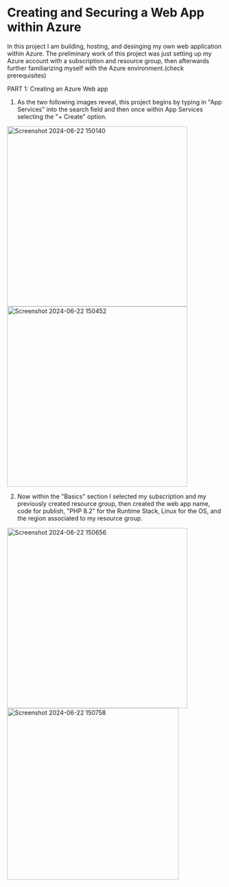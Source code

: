 # Creating and Securing a Web App within Azure
In this project I am building, hosting, and desinging my own web application within Azure. The preliminary work of this project was just setting up my Azure account with a subscription and resource group, then afterwards further familiarizing myself with the Azure environment.(check prerequisites)

PART 1: Creating an Azure Web app

1. As the two following images reveal, this project begins by typing in "App Services" into the search field and then once within App Services selecting the "+ Create" option.


<img width="420" alt="Screenshot 2024-06-22 150140" src="https://github.com/dagimendale/AZUREproject/assets/142032863/d5dec099-91c7-477d-a120-fbab29fdbc08">
<img width="420" alt="Screenshot 2024-06-22 150452" src="https://github.com/dagimendale/AZUREproject/assets/142032863/9ba446b5-8d75-479e-9f2d-d49741cb9576">


2. Now within the "Basics" section I selected my subscription and my previously created resource group, then created the web app name, code for publish, "PHP 8.2" for the Runtime Stack, Linux for the OS, and the region associated to my resource group.

<img width="420" alt="Screenshot 2024-06-22 150656" src="https://github.com/dagimendale/AZUREproject/assets/142032863/ca1bc3fd-c249-4a97-baeb-15f8cc779397">




<img width="400" alt="Screenshot 2024-06-22 150758" src="https://github.com/dagimendale/AZUREproject/assets/142032863/d952ae75-7e57-43af-ba83-cf74e6c1e1cb">
